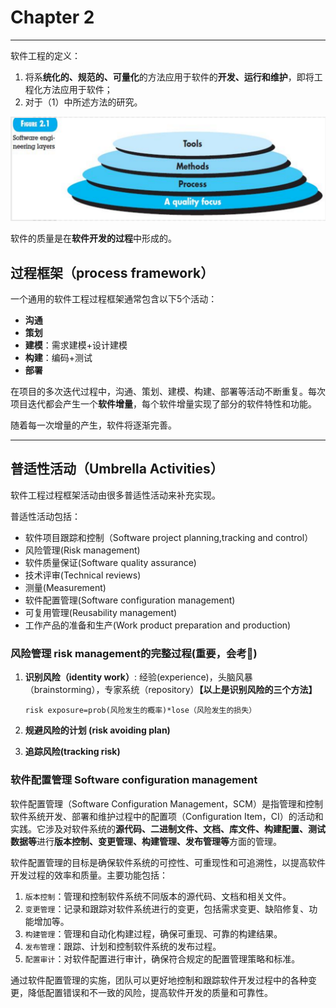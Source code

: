 # Chapter 2

---

软件工程的定义：

1. 将系**统化的、规范的、可量化**的方法应用于软件的**开发、运行和维护**，即将工程化方法应用于软件；
2. 对于（1）中所述方法的研究。

![Software engineering layers](/软件工程/img/Software%20engineering%20layers.png)



软件的质量是在**软件开发的过程**中形成的。  

## 过程框架（process framework）

一个通用的软件工程过程框架通常包含以下5个活动：  

- **沟通** 
- **策划**
- **建模**：需求建模+设计建模  
- **构建**：编码+测试
- **部署**

在项目的多次迭代过程中，沟通、策划、建模、构建、部署等活动不断重复。每次项目迭代都会产生一个**软件增量**，每个软件增量实现了部分的软件特性和功能。  

随着每一次增量的产生，软件将逐渐完善。

---

## 普适性活动（Umbrella Activities）

软件工程过程框架活动由很多普适性活动来补充实现。  

普适性活动包括：

- 软件项目跟踪和控制（Software project planning,tracking and control）
- 风险管理(Risk management)
- 软件质量保证(Software quality assurance)
- 技术评审(Technical reviews)
- 测量(Measurement)
- 软件配置管理(Software configuration management)
- 可复用管理(Reusability management)
- 工作产品的准备和生产(Work product preparation and production)

### 风险管理 risk management的完整过程(重要，会考🌟)

1. **识别风险（identity work）**: 经验(experience)，头脑风暴（brainstorming），专家系统（repository）**【以上是识别风险的三个方法】**  
   
   ```risk exposure=prob(风险发生的概率)*lose（风险发生的损失）```

2. **规避风险的计划 (risk avoiding plan)** 
   
3. **追踪风险(tracking risk)** 

### 软件配置管理 Software configuration management

软件配置管理（Software Configuration Management，SCM）是指管理和控制软件系统开发、部署和维护过程中的配置项（Configuration Item，CI）的活动和实践。它涉及对软件系统的**源代码、二进制文件、文档、库文件、构建配置、测试数据等**进行**版本控制、变更管理、构建管理、发布管理等**方面的管理。

软件配置管理的目标是确保软件系统的可控性、可重现性和可追溯性，以提高软件开发过程的效率和质量。主要功能包括：

1. ```版本控制```：管理和控制软件系统不同版本的源代码、文档和相关文件。
2. ```变更管理```：记录和跟踪对软件系统进行的变更，包括需求变更、缺陷修复、功能增加等。
3. ```构建管理```：管理和自动化构建过程，确保可重现、可靠的构建结果。
4. ```发布管理```：跟踪、计划和控制软件系统的发布过程。
5. ```配置审计```：对软件配置进行审计，确保符合规定的配置管理策略和标准。

通过软件配置管理的实施，团队可以更好地控制和跟踪软件开发过程中的各种变更，降低配置错误和不一致的风险，提高软件开发的质量和可靠性。